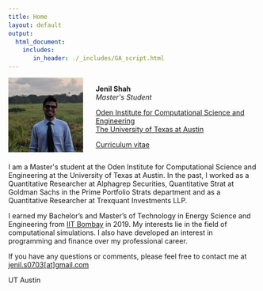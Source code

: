 ```yaml
---
title: Home
layout: default
output: 
  html_document:
    includes:
       in_header: ./_includes/GA_script.html
---
```


<div id="twosided">
<div id="left" style="float: left; max-width: 30%;border: 10px"> 
    <img src="./images/jenil_linkedin.jpeg" />
</div>
<div id="right" style="float: right; width: 65%; vertical-align: middle;">
<p> <b>Jenil Shah</b> <br> <em>Master's Student</em> </p>
<p> <a href="https://oden.utexas.edu" target="blank">Oden Institute for Computational Science and Engineering</a><br>
<a href="https://utexas.edu" target="blank">The University of Texas at Austin</a></p>
<p> <a href="./docs/jenil_shah_cv_23.pdf">Curriculum vitae </a> </p>
</div>
</div>
<div id="clearer" style="clear: both"> </div>

I am a Master's student at the Oden Institute for Computational Science and Engineering at the University of Texas at Austin.
In the past, I worked as a Quantitative Researcher at Alphagrep Securities, Quantitative Strat  at Goldman Sachs in the Prime Portfolio Strats department and as a Quantitative Researcher at Trexquant Investments LLP.

I earned my Bachelor’s and Master’s of Technology in Energy Science and Engineering from [IIT Bombay]("https://www.iitb.ac.in") in 2019. My interests lie in the field of computational simulations. I also have developed an interest in programming and finance over my professional career.

If you have any questions or comments, please feel free to contact me at [jenil.s0703[at]gmail.com]("mailto:jenil.s0703@gmail.com")

<div id="footer">
  <p></a href="https://www.utexas.edu">UT Austin</a></p>
</div>